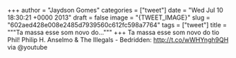 
+++
author = "Jaydson Gomes"
categories = ["tweet"]
date = "Wed Jul 10 18:30:21 +0000 2013"
draft = false
image = "{TWEET_IMAGE}"
slug = "602aed428e008e2485d7939560c612fc598a7764"
tags = ["tweet"]
title = """Ta massa esse som novo do..."""
+++
Ta massa esse som novo do tio Phil! Philip H. Anselmo &amp; The Illegals - Bedridden: http://t.co/wWHYngh9QH via @youtube
